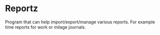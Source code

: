 # Reportz
Program that can help import/export/manage various reports. For example time reports for work or milage journals.
